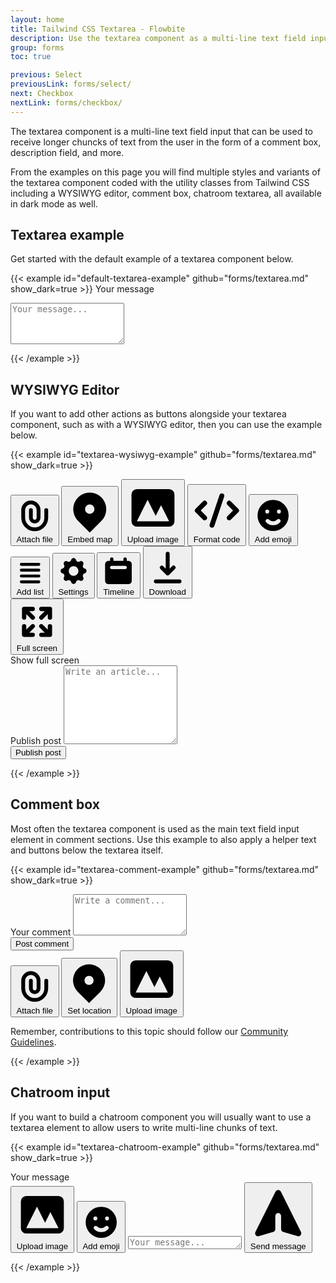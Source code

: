 ```yaml
---
layout: home
title: Tailwind CSS Textarea - Flowbite
description: Use the textarea component as a multi-line text field input and use it inside form elements available in multiple sizes, styles, and variants
group: forms
toc: true

previous: Select
previousLink: forms/select/
next: Checkbox
nextLink: forms/checkbox/
---
```


The textarea component is a multi-line text field input that can be used to receive longer chuncks of text from the user in the form of a comment box, description field, and more.

From the examples on this page you will find multiple styles and variants of the textarea component coded with the utility classes from Tailwind CSS including a WYSIWYG editor, comment box, chatroom textarea, all available in dark mode as well. 

## Textarea example

Get started with the default example of a textarea component below.

{{< example id="default-textarea-example" github="forms/textarea.md" show_dark=true >}}
<label for="message" class="block mb-2 text-sm font-medium text-gray-900 dark:text-gray-400">Your message</label>
<textarea id="message" rows="4" class="block p-2.5 w-full text-sm text-gray-900 bg-gray-50 rounded-lg border border-gray-300 focus:ring-blue-500 focus:border-blue-500 dark:bg-gray-700 dark:border-gray-600 dark:placeholder-gray-400 dark:text-white dark:focus:ring-blue-500 dark:focus:border-blue-500" placeholder="Your message..."></textarea>
{{< /example >}}

## WYSIWYG Editor

If you want to add other actions as buttons alongside your textarea component, such as with a WYSIWYG editor, then you can use the example below.

{{< example id="textarea-wysiwyg-example" github="forms/textarea.md" show_dark=true >}}
<form>
   <div class="mb-4 w-full bg-gray-50 rounded-lg border border-gray-200 dark:bg-gray-700 dark:border-gray-600">
       <div class="flex justify-between items-center py-2 px-3 border-b dark:border-gray-600">
           <div class="flex flex-wrap items-center divide-gray-200 sm:divide-x dark:divide-gray-600">
               <div class="flex items-center space-x-1 sm:pr-4">
                   <button type="button" class="p-2 text-gray-500 rounded cursor-pointer hover:text-gray-900 hover:bg-gray-100 dark:text-gray-400 dark:hover:text-white dark:hover:bg-gray-600">
                       <svg aria-hidden="true" class="w-5 h-5" fill="currentColor" viewBox="0 0 20 20" xmlns="http://www.w3.org/2000/svg"><path fill-rule="evenodd" d="M8 4a3 3 0 00-3 3v4a5 5 0 0010 0V7a1 1 0 112 0v4a7 7 0 11-14 0V7a5 5 0 0110 0v4a3 3 0 11-6 0V7a1 1 0 012 0v4a1 1 0 102 0V7a3 3 0 00-3-3z" clip-rule="evenodd"></path></svg>
                       <span class="sr-only">Attach file</span>
                   </button>
                   <button type="button" class="p-2 text-gray-500 rounded cursor-pointer hover:text-gray-900 hover:bg-gray-100 dark:text-gray-400 dark:hover:text-white dark:hover:bg-gray-600">
                       <svg aria-hidden="true" class="w-5 h-5" fill="currentColor" viewBox="0 0 20 20" xmlns="http://www.w3.org/2000/svg"><path fill-rule="evenodd" d="M5.05 4.05a7 7 0 119.9 9.9L10 18.9l-4.95-4.95a7 7 0 010-9.9zM10 11a2 2 0 100-4 2 2 0 000 4z" clip-rule="evenodd"></path></svg>
                       <span class="sr-only">Embed map</span>
                   </button>
                   <button type="button" class="p-2 text-gray-500 rounded cursor-pointer hover:text-gray-900 hover:bg-gray-100 dark:text-gray-400 dark:hover:text-white dark:hover:bg-gray-600">
                       <svg aria-hidden="true" class="w-5 h-5" fill="currentColor" viewBox="0 0 20 20" xmlns="http://www.w3.org/2000/svg"><path fill-rule="evenodd" d="M4 3a2 2 0 00-2 2v10a2 2 0 002 2h12a2 2 0 002-2V5a2 2 0 00-2-2H4zm12 12H4l4-8 3 6 2-4 3 6z" clip-rule="evenodd"></path></svg>
                       <span class="sr-only">Upload image</span>
                   </button>
                   <button type="button" class="p-2 text-gray-500 rounded cursor-pointer hover:text-gray-900 hover:bg-gray-100 dark:text-gray-400 dark:hover:text-white dark:hover:bg-gray-600">
                       <svg aria-hidden="true" class="w-5 h-5" fill="currentColor" viewBox="0 0 20 20" xmlns="http://www.w3.org/2000/svg"><path fill-rule="evenodd" d="M12.316 3.051a1 1 0 01.633 1.265l-4 12a1 1 0 11-1.898-.632l4-12a1 1 0 011.265-.633zM5.707 6.293a1 1 0 010 1.414L3.414 10l2.293 2.293a1 1 0 11-1.414 1.414l-3-3a1 1 0 010-1.414l3-3a1 1 0 011.414 0zm8.586 0a1 1 0 011.414 0l3 3a1 1 0 010 1.414l-3 3a1 1 0 11-1.414-1.414L16.586 10l-2.293-2.293a1 1 0 010-1.414z" clip-rule="evenodd"></path></svg>
                        <span class="sr-only">Format code</span>
                   </button>
                   <button type="button" class="p-2 text-gray-500 rounded cursor-pointer hover:text-gray-900 hover:bg-gray-100 dark:text-gray-400 dark:hover:text-white dark:hover:bg-gray-600">
                       <svg aria-hidden="true" class="w-5 h-5" fill="currentColor" viewBox="0 0 20 20" xmlns="http://www.w3.org/2000/svg"><path fill-rule="evenodd" d="M10 18a8 8 0 100-16 8 8 0 000 16zM7 9a1 1 0 100-2 1 1 0 000 2zm7-1a1 1 0 11-2 0 1 1 0 012 0zm-.464 5.535a1 1 0 10-1.415-1.414 3 3 0 01-4.242 0 1 1 0 00-1.415 1.414 5 5 0 007.072 0z" clip-rule="evenodd"></path></svg>
                       <span class="sr-only">Add emoji</span>
                   </button>
               </div>
               <div class="flex flex-wrap items-center space-x-1 sm:pl-4">
                   <button type="button" class="p-2 text-gray-500 rounded cursor-pointer hover:text-gray-900 hover:bg-gray-100 dark:text-gray-400 dark:hover:text-white dark:hover:bg-gray-600">
                       <svg aria-hidden="true" class="w-5 h-5" fill="currentColor" viewBox="0 0 20 20" xmlns="http://www.w3.org/2000/svg"><path fill-rule="evenodd" d="M3 4a1 1 0 011-1h12a1 1 0 110 2H4a1 1 0 01-1-1zm0 4a1 1 0 011-1h12a1 1 0 110 2H4a1 1 0 01-1-1zm0 4a1 1 0 011-1h12a1 1 0 110 2H4a1 1 0 01-1-1zm0 4a1 1 0 011-1h12a1 1 0 110 2H4a1 1 0 01-1-1z" clip-rule="evenodd"></path></svg>
                       <span class="sr-only">Add list</span>
                   </button>
                   <button type="button" class="p-2 text-gray-500 rounded cursor-pointer hover:text-gray-900 hover:bg-gray-100 dark:text-gray-400 dark:hover:text-white dark:hover:bg-gray-600">
                       <svg aria-hidden="true" class="w-5 h-5" fill="currentColor" viewBox="0 0 20 20" xmlns="http://www.w3.org/2000/svg"><path fill-rule="evenodd" d="M11.49 3.17c-.38-1.56-2.6-1.56-2.98 0a1.532 1.532 0 01-2.286.948c-1.372-.836-2.942.734-2.106 2.106.54.886.061 2.042-.947 2.287-1.561.379-1.561 2.6 0 2.978a1.532 1.532 0 01.947 2.287c-.836 1.372.734 2.942 2.106 2.106a1.532 1.532 0 012.287.947c.379 1.561 2.6 1.561 2.978 0a1.533 1.533 0 012.287-.947c1.372.836 2.942-.734 2.106-2.106a1.533 1.533 0 01.947-2.287c1.561-.379 1.561-2.6 0-2.978a1.532 1.532 0 01-.947-2.287c.836-1.372-.734-2.942-2.106-2.106a1.532 1.532 0 01-2.287-.947zM10 13a3 3 0 100-6 3 3 0 000 6z" clip-rule="evenodd"></path></svg>       
                       <span class="sr-only">Settings</span>
                   </button>
                   <button type="button" class="p-2 text-gray-500 rounded cursor-pointer hover:text-gray-900 hover:bg-gray-100 dark:text-gray-400 dark:hover:text-white dark:hover:bg-gray-600">
                       <svg aria-hidden="true" class="w-5 h-5" fill="currentColor" viewBox="0 0 20 20" xmlns="http://www.w3.org/2000/svg"><path fill-rule="evenodd" d="M6 2a1 1 0 00-1 1v1H4a2 2 0 00-2 2v10a2 2 0 002 2h12a2 2 0 002-2V6a2 2 0 00-2-2h-1V3a1 1 0 10-2 0v1H7V3a1 1 0 00-1-1zm0 5a1 1 0 000 2h8a1 1 0 100-2H6z" clip-rule="evenodd"></path></svg>
                       <span class="sr-only">Timeline</span>
                   </button>
                   <button type="button" class="p-2 text-gray-500 rounded cursor-pointer hover:text-gray-900 hover:bg-gray-100 dark:text-gray-400 dark:hover:text-white dark:hover:bg-gray-600">
                       <svg aria-hidden="true" class="w-5 h-5" fill="currentColor" viewBox="0 0 20 20" xmlns="http://www.w3.org/2000/svg"><path fill-rule="evenodd" d="M3 17a1 1 0 011-1h12a1 1 0 110 2H4a1 1 0 01-1-1zm3.293-7.707a1 1 0 011.414 0L9 10.586V3a1 1 0 112 0v7.586l1.293-1.293a1 1 0 111.414 1.414l-3 3a1 1 0 01-1.414 0l-3-3a1 1 0 010-1.414z" clip-rule="evenodd"></path></svg>
                       <span class="sr-only">Download</span>
                   </button>
               </div>
           </div>
           <button type="button" data-tooltip-target="tooltip-fullscreen" class="p-2 text-gray-500 rounded cursor-pointer sm:ml-auto hover:text-gray-900 hover:bg-gray-100 dark:text-gray-400 dark:hover:text-white dark:hover:bg-gray-600">
               <svg aria-hidden="true" class="w-5 h-5" fill="currentColor" viewBox="0 0 20 20" xmlns="http://www.w3.org/2000/svg"><path fill-rule="evenodd" d="M3 4a1 1 0 011-1h4a1 1 0 010 2H6.414l2.293 2.293a1 1 0 11-1.414 1.414L5 6.414V8a1 1 0 01-2 0V4zm9 1a1 1 0 010-2h4a1 1 0 011 1v4a1 1 0 01-2 0V6.414l-2.293 2.293a1 1 0 11-1.414-1.414L13.586 5H12zm-9 7a1 1 0 012 0v1.586l2.293-2.293a1 1 0 111.414 1.414L6.414 15H8a1 1 0 010 2H4a1 1 0 01-1-1v-4zm13-1a1 1 0 011 1v4a1 1 0 01-1 1h-4a1 1 0 010-2h1.586l-2.293-2.293a1 1 0 111.414-1.414L15 13.586V12a1 1 0 011-1z" clip-rule="evenodd"></path></svg>
               <span class="sr-only">Full screen</span>
           </button>
           <div id="tooltip-fullscreen" role="tooltip" class="inline-block absolute invisible z-10 py-2 px-3 text-sm font-medium text-white bg-gray-900 rounded-lg shadow-sm opacity-0 transition-opacity duration-300 tooltip dark:bg-gray-700">
               Show full screen
               <div class="tooltip-arrow" data-popper-arrow></div>
           </div>
       </div>
       <div class="py-2 px-4 bg-white rounded-b-lg dark:bg-gray-800">
           <label for="editor" class="sr-only">Publish post</label>
           <textarea id="editor" rows="8" class="block px-0 w-full text-sm text-gray-800 bg-white border-0 dark:bg-gray-800 focus:ring-0 dark:text-white dark:placeholder-gray-400" placeholder="Write an article..." required></textarea>
       </div>
   </div>
   <button type="submit" class="inline-flex items-center px-5 py-2.5 text-sm font-medium text-center text-white bg-blue-700 rounded-lg focus:ring-4 focus:ring-blue-200 dark:focus:ring-blue-900 hover:bg-blue-800">
       Publish post
   </button>
</form>
{{< /example >}}

## Comment box

Most often the textarea component is used as the main text field input element in comment sections. Use this example to also apply a helper text and buttons below the textarea itself.

{{< example id="textarea-comment-example" github="forms/textarea.md" show_dark=true >}}
<form>
   <div class="mb-4 w-full bg-gray-50 rounded-lg border border-gray-200 dark:bg-gray-700 dark:border-gray-600">
       <div class="py-2 px-4 bg-white rounded-t-lg dark:bg-gray-800">
           <label for="comment" class="sr-only">Your comment</label>
           <textarea id="comment" rows="4" class="px-0 w-full text-sm text-gray-900 bg-white border-0 dark:bg-gray-800 focus:ring-0 dark:text-white dark:placeholder-gray-400" placeholder="Write a comment..." required></textarea>
       </div>
       <div class="flex justify-between items-center py-2 px-3 border-t dark:border-gray-600">
           <button type="submit" class="inline-flex items-center py-2.5 px-4 text-xs font-medium text-center text-white bg-blue-700 rounded-lg focus:ring-4 focus:ring-blue-200 dark:focus:ring-blue-900 hover:bg-blue-800">
               Post comment
           </button>
           <div class="flex pl-0 space-x-1 sm:pl-2">
               <button type="button" class="inline-flex justify-center p-2 text-gray-500 rounded cursor-pointer hover:text-gray-900 hover:bg-gray-100 dark:text-gray-400 dark:hover:text-white dark:hover:bg-gray-600">
                   <svg aria-hidden="true" class="w-5 h-5" fill="currentColor" viewBox="0 0 20 20" xmlns="http://www.w3.org/2000/svg"><path fill-rule="evenodd" d="M8 4a3 3 0 00-3 3v4a5 5 0 0010 0V7a1 1 0 112 0v4a7 7 0 11-14 0V7a5 5 0 0110 0v4a3 3 0 11-6 0V7a1 1 0 012 0v4a1 1 0 102 0V7a3 3 0 00-3-3z" clip-rule="evenodd"></path></svg>
                   <span class="sr-only">Attach file</span>
               </button>
               <button type="button" class="inline-flex justify-center p-2 text-gray-500 rounded cursor-pointer hover:text-gray-900 hover:bg-gray-100 dark:text-gray-400 dark:hover:text-white dark:hover:bg-gray-600">
                   <svg aria-hidden="true" class="w-5 h-5" fill="currentColor" viewBox="0 0 20 20" xmlns="http://www.w3.org/2000/svg"><path fill-rule="evenodd" d="M5.05 4.05a7 7 0 119.9 9.9L10 18.9l-4.95-4.95a7 7 0 010-9.9zM10 11a2 2 0 100-4 2 2 0 000 4z" clip-rule="evenodd"></path></svg>
                   <span class="sr-only">Set location</span>
               </button>
               <button type="button" class="inline-flex justify-center p-2 text-gray-500 rounded cursor-pointer hover:text-gray-900 hover:bg-gray-100 dark:text-gray-400 dark:hover:text-white dark:hover:bg-gray-600">
                   <svg aria-hidden="true" class="w-5 h-5" fill="currentColor" viewBox="0 0 20 20" xmlns="http://www.w3.org/2000/svg"><path fill-rule="evenodd" d="M4 3a2 2 0 00-2 2v10a2 2 0 002 2h12a2 2 0 002-2V5a2 2 0 00-2-2H4zm12 12H4l4-8 3 6 2-4 3 6z" clip-rule="evenodd"></path></svg>
                   <span class="sr-only">Upload image</span>
               </button>
           </div>
       </div>
   </div>
</form>
<p class="ml-auto text-xs text-gray-500 dark:text-gray-400">Remember, contributions to this topic should follow our <a href="#" class="text-blue-600 dark:text-blue-500 hover:underline">Community Guidelines</a>.</p>
{{< /example >}}

## Chatroom input

If you want to build a chatroom component you will usually want to use a textarea element to allow users to write multi-line chunks of text.

{{< example id="textarea-chatroom-example" github="forms/textarea.md" show_dark=true >}}
<form>
    <label for="chat" class="sr-only">Your message</label>
    <div class="flex items-center py-2 px-3 bg-gray-50 rounded-lg dark:bg-gray-700">
        <button type="button" class="inline-flex justify-center p-2 text-gray-500 rounded-lg cursor-pointer hover:text-gray-900 hover:bg-gray-100 dark:text-gray-400 dark:hover:text-white dark:hover:bg-gray-600">
            <svg aria-hidden="true" class="w-6 h-6" fill="currentColor" viewBox="0 0 20 20" xmlns="http://www.w3.org/2000/svg"><path fill-rule="evenodd" d="M4 3a2 2 0 00-2 2v10a2 2 0 002 2h12a2 2 0 002-2V5a2 2 0 00-2-2H4zm12 12H4l4-8 3 6 2-4 3 6z" clip-rule="evenodd"></path></svg>
            <span class="sr-only">Upload image</span>
        </button>
        <button type="button" class="p-2 text-gray-500 rounded-lg cursor-pointer hover:text-gray-900 hover:bg-gray-100 dark:text-gray-400 dark:hover:text-white dark:hover:bg-gray-600">
            <svg aria-hidden="true" class="w-6 h-6" fill="currentColor" viewBox="0 0 20 20" xmlns="http://www.w3.org/2000/svg"><path fill-rule="evenodd" d="M10 18a8 8 0 100-16 8 8 0 000 16zM7 9a1 1 0 100-2 1 1 0 000 2zm7-1a1 1 0 11-2 0 1 1 0 012 0zm-.464 5.535a1 1 0 10-1.415-1.414 3 3 0 01-4.242 0 1 1 0 00-1.415 1.414 5 5 0 007.072 0z" clip-rule="evenodd"></path></svg>
            <span class="sr-only">Add emoji</span>
        </button>
        <textarea id="chat" rows="1" class="block mx-4 p-2.5 w-full text-sm text-gray-900 bg-white rounded-lg border border-gray-300 focus:ring-blue-500 focus:border-blue-500 dark:bg-gray-800 dark:border-gray-600 dark:placeholder-gray-400 dark:text-white dark:focus:ring-blue-500 dark:focus:border-blue-500" placeholder="Your message..."></textarea>
            <button type="submit" class="inline-flex justify-center p-2 text-blue-600 rounded-full cursor-pointer hover:bg-blue-100 dark:text-blue-500 dark:hover:bg-gray-600">
            <svg aria-hidden="true" class="w-6 h-6 rotate-90" fill="currentColor" viewBox="0 0 20 20" xmlns="http://www.w3.org/2000/svg"><path d="M10.894 2.553a1 1 0 00-1.788 0l-7 14a1 1 0 001.169 1.409l5-1.429A1 1 0 009 15.571V11a1 1 0 112 0v4.571a1 1 0 00.725.962l5 1.428a1 1 0 001.17-1.408l-7-14z"></path></svg>
            <span class="sr-only">Send message</span>
        </button>
    </div>
</form>
{{< /example >}}